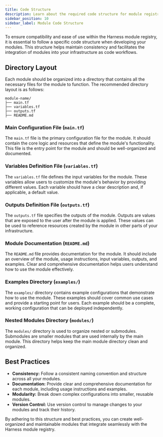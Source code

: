 ```yaml
---
title: Code Structure
description: Learn about the required code structure for module registry.
sidebar_position: 10
sidebar_label: Module Code Structure
---
```


To ensure compatibility and ease of use within the Harness module registry, it is essential to follow a specific code structure when developing your modules. This structure helps maintain consistency and facilitates the integration of modules into your infrastructure as code workflows.

## Directory Layout

Each module should be organized into a directory that contains all the necessary files for the module to function. The recommended directory layout is as follows:

```
module-name/
├── main.tf
├── variables.tf
├── outputs.tf
├── README.md
```

### Main Configuration File (`main.tf`)

The `main.tf` file is the primary configuration file for the module. It should contain the core logic and resources that define the module's functionality. This file is the entry point for the module and should be well-organized and documented.

### Variables Definition File (`variables.tf`)

The `variables.tf` file defines the input variables for the module. These variables allow users to customize the module's behavior by providing different values. Each variable should have a clear description and, if applicable, a default value.

### Outputs Definition File (`outputs.tf`)

The `outputs.tf` file specifies the outputs of the module. Outputs are values that are exposed to the user after the module is applied. These values can be used to reference resources created by the module in other parts of your infrastructure.

### Module Documentation (`README.md`)

The `README.md` file provides documentation for the module. It should include an overview of the module, usage instructions, input variables, outputs, and examples. Clear and comprehensive documentation helps users understand how to use the module effectively.

### Examples Directory (`examples/`)

The `examples/` directory contains example configurations that demonstrate how to use the module. These examples should cover common use cases and provide a starting point for users. Each example should be a complete, working configuration that can be deployed independently.

### Nested Modules Directory (`modules/`)

The `modules/` directory is used to organize nested or submodules. Submodules are smaller modules that are used internally by the main module. This directory helps keep the main module directory clean and organized.

## Best Practices

- **Consistency:** Follow a consistent naming convention and structure across all your modules.
- **Documentation:** Provide clear and comprehensive documentation for each module, including usage instructions and examples.
- **Modularity:** Break down complex configurations into smaller, reusable modules.
- **Version Control:** Use version control to manage changes to your modules and track their history.

By adhering to this structure and best practices, you can create well-organized and maintainable modules that integrate seamlessly with the Harness module registry.
